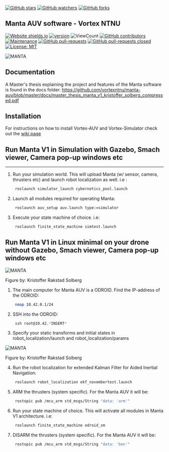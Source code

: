 [![GitHub stars](https://img.shields.io/github/stars/vortexntnu/manta-auv.svg?style=social&label=Star&maxAge=2592000)](https://GitHub.com/vortexntnu/manta-auv/stargazers/)
[![GitHub watchers](https://img.shields.io/github/watchers/vortexntnu/manta-auv.svg?style=social&label=Watch&maxAge=2592000)](https://GitHub.com/vortexntnu/manta-auv/watchers/)
[![GitHub forks](https://img.shields.io/github/forks/vortexntnu/manta-auv.svg?style=social&label=Fork&maxAge=2592000)](https://GitHub.com/vortexntnu/manta-auv/network/)
## Manta AUV software - Vortex NTNU
[![Website shields.io](https://img.shields.io/website-up-down-green-red/http/shields.io.svg)](http://vortexntnu.no)
[![version](https://img.shields.io/badge/version-1.0.0-blue)](https://GitHub.com/vortexntnu/manta-auv/releases/)
![ViewCount](https://views.whatilearened.today/views/github/vortexntnu/manta-auv.svg)
[![GitHub contributors](https://img.shields.io/github/contributors/vortexntnu/manta-auv.svg)](https://GitHub.com/vortexntnu/manta-auv/graphs/contributors/)
[![Maintenance](https://img.shields.io/badge/Maintained%3F-yes-green.svg)](https://GitHub.com/vortexntnu/manta-auv/graphs/commit-activity)
[![GitHub pull-requests](https://img.shields.io/github/issues-pr/vortexntnu/manta-auv.svg)](https://GitHub.com/vortexntnu/manta-auv/pulls)
[![GitHub pull-requests closed](https://img.shields.io/github/issues-pr-closed/vortexntnu/manta-auv.svg)](https://GitHub.com/vortexntnu/manta-auv/pulls)
[![License: MIT](https://img.shields.io/badge/License-MIT-yellow.svg)](https://opensource.org/licenses/MIT)

![MANTA](docs/manta_v1.png)


## Documentation
A Master's thesis explaining the project and features of the Manta software is found in the docs folder: https://github.com/vortexntnu/manta-auv/blob/master/docs/master_thesis_manta_v1_kristoffer_solberg_compressed.pdf

## Installation

For instructions on how to install Vortex-AUV and Vortex-Simulator check out the [wiki page](https://github.com/vortexntnu/Vortex-AUV/wiki/Software-installation) 

## Run Manta V1 in Simulation with Gazebo, Smach viewer, Camera pop-up windows etc ##
-------------------------

1. Run your simulation world. This will upload Manta (w/ sensor, camera, thrusters etc) and launch robot localization as well. i.e :
	```bash
	 roslaunch simulator_launch cybernetics_pool.launch
	```

2. Launch all modules required for operating Manta:
	```bash
	 roslaunch auv_setup auv.launch type:=simulator
	```

2. Execute your state machine of choice. i.e: 
	```bash
	 roslaunch finite_state_machine simtest.launch
	```

## Run Manta V1 in Linux minimal on your drone without Gazebo, Smach viewer, Camera pop-up windows etc ##

![MANTA](docs/hardware.png)

Figure by: Kristoffer Rakstad Solberg

1. The main computer for Manta AUV is a ODROID. Find the IP-address of the ODROID:
	```bash
	 nmap 10.42.0.1/24
	```
2. SSH into the ODROID:
	```bash
	 ssh root@10.42.*INSERT*
	```
3. Specify your static transforms and initial states in robot_localization/launch and robot_localization/params

![MANTA](docs/coordinate_frame.png)

Figure by: Kristoffer Rakstad Solberg

4. Run the robot localization for extended Kalman Filter for Aided Inertial Navigation:
	```bash
	 roslaunch robot_localization ekf_novembertest.launch
	```
5. ARM the thrusters (system specific). For the Manta AUV it will be:
	```bash
	 rostopic pub /mcu_arm std_msgs/String "data: 'arm'"
	```
6. Run your state machine of choice. This will activate all modules in Manta V1 architecture. i.e:
	```bash
	 roslaunch finite_state_machine odroid_sm
	```
7. DISARM the thrusters (system specific). For the Manta AUV it will be:
	```bash
	 rostopic pub /mcu_arm std_msgs/String "data: 'ben'"
	```

